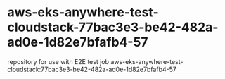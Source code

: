 # aws-eks-anywhere-test-cloudstack-77bac3e3-be42-482a-ad0e-1d82e7bfafb4-57
repository for use with E2E test job aws-eks-anywhere-test-cloudstack:77bac3e3-be42-482a-ad0e-1d82e7bfafb4-57
